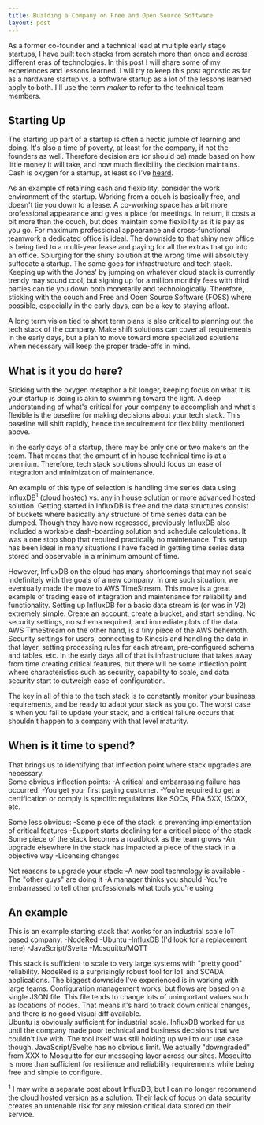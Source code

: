 ```yaml
---
title: Building a Company on Free and Open Source Software
layout: post
---
```


As a former co-founder and a technical lead at multiple early stage startups, I have built tech stacks from scratch more than once and across different eras of technologies. In this post I will share some of my experiences and lessons learned. I will try to keep this post agnostic as far as a hardware startup vs. a software startup as a lot of the lessons learned apply to both.  I'll use the term *maker* to refer to the technical team members.

## Starting Up
The starting up part of a startup is often a hectic jumble of learning and doing.  It's also a time of poverty, at least for the company, if not the founders as well. Therefore decision are (or should be) made based on how little money it will take, and how much flexibility the decision maintains. Cash is oxygen for a startup, at least so I've [heard](https://pitchbook.com/profiles/company/62659-36#overview).

As an example of retaining cash and flexibility, consider the work environment of the startup.  Working from a couch is basically free, and doesn't tie you down to a lease.  A co-working space has a bit more professional appearance and gives a place for meetings.  In return, it costs a bit more than the couch, but does maintain some flexibility as it is pay as you go. For maximum professional appearance and cross-functional teamwork a dedicated office is ideal.  The downside to that shiny new office is being tied to a multi-year lease and paying for all the extras that go into an office.  Splurging for the shiny solution at the wrong time will absolutely suffocate a startup. 
The same goes for infrastructure and tech stack. Keeping up with the Jones' by jumping on whatever cloud stack is currently trendy may sound cool, but signing up for a million monthly fees with third parties can tie you down both monetarily and technologically. Therefore, sticking with the couch and Free and Open Source Software (FOSS) where possible, especially in the early days, can be a key to staying afloat. 

A long term vision tied to short term plans is also critical to planning out the tech stack of the company. Make shift solutions can cover all requirements in the early days, but a plan to move toward more specialized solutions when necessary will keep the proper trade-offs in mind. 

## What is it you do here?
Sticking with the oxygen metaphor a bit longer, keeping focus on what it is your startup is doing is akin to swimming toward the light.  A deep understanding of what's critical for your company to accomplish and what's flexible is the baseline for making decisions about your tech stack. This baseline will shift rapidly, hence the requirement for flexibility mentioned above.  

In the early days of a startup, there may be only one or two makers on the team.  That means that the amount of in house technical time is at a premium.  Therefore, tech stack solutions should focus on ease of integration and minimization of maintenance.  

An example of this type of selection is handling time series data using InfluxDB$^1$ (cloud hosted) vs. any in house solution or more advanced hosted solution. Getting started in InfluxDB is free and the data structures consist of buckets where basically any structure of time series data can be dumped. Though they have now regressed, previously InfluxDB also included a workable dash-boarding solution and schedule calculations. It was a one stop shop that required practically no maintenance.  This setup has been ideal in many situations I have faced in getting time series data stored and observable in a minimum amount of time. 

However, InfluxDB on the cloud has many shortcomings that may not scale indefinitely with the goals of a new company. In one such situation, we eventually made the move to AWS TimeStream.  This move is a great example of trading ease of integration and maintenance for reliability and functionality. Setting up InfluxDB for a basic data stream is (or was in V2) extremely simple.  Create an account, create a bucket, and start sending.  No security settings, no schema required, and immediate plots of the data. AWS TimeStream on the other hand, is a tiny piece of the AWS behemoth. Security settings for users, connecting to Kinesis and handling the data in that layer, setting processing rules for each stream, pre-configured schema and tables, etc.  In the early days all of that is infrastructure that takes away from time creating critical features, but there will be some inflection point where characteristics such as security, capability to scale, and data security start to outweigh ease of configuration. 

The key in all of this to the tech stack is to constantly monitor your business requirements, and be ready to adapt your stack as you go.  The worst case is when you fail to update your stack, and a critical failure occurs that shouldn't happen to a company with that level maturity. 

## When is it time to spend?
That brings us to identifying that inflection point where stack upgrades are necessary.  
Some obvious inflection points:
-A critical and embarrassing failure has occurred.
-You get your first paying customer. 
-You're required to get a certification or comply is specific regulations like SOCs, FDA 5XX, ISOXX, etc.

Some less obvious:
-Some piece of the stack is preventing implementation of critical features
-Support starts declining for a critical piece of the stack
-Some piece of the stack becomes a roadblock as the team grows
-An upgrade elsewhere in the stack has impacted a piece of the stack in a objective way
-Licensing changes 

Not reasons to upgrade your stack:
-A new cool technology is available
-The "other guys" are doing it
-A manager thinks you should
-You're embarrassed to tell other professionals what tools you're using

## An example
This is an example starting stack that works for an industrial scale IoT based company:
-NodeRed
-Ubuntu
-InfluxDB (I'd look for a replacement here)
-JavaScript/Svelte
-Mosquitto/MQTT

This stack is sufficient to scale to very large systems with "pretty good" reliability. 
NodeRed is a surprisingly robust tool for IoT and SCADA applications.  The biggest downside I've experienced is in working with large teams.  Configuration management works, but flows are based on a single JSON file.  This file tends to change lots of unimportant values such as locations of nodes.  That means it's hard to track down critical changes, and there is no good visual diff available.  
Ubuntu is obviously sufficient for industrial scale. 
InfluxDB worked for us until the company made poor technical and business decisions that we couldn't live with.  The tool itself was still holding up well to our use case though. 
JavaScript/Svelte has no obvious limit. 
We actually "downgraded" from XXX to Mosquitto for our messaging layer across our sites. Mosquitto is more than sufficient for resilience and reliability requirements while being free and simple to configure. 






$^1$ I may write a separate post about InfluxDB, but I can no longer recommend the cloud hosted version as a solution.  Their lack of focus on data security creates an untenable risk for any mission critical data stored on their service.  